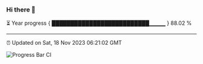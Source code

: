 ### Hi there 👋

⏳ Year progress { ██████████████████████████▁▁▁▁ } 88.02 %

---

⏰ Updated on Sat, 18 Nov 2023 06:21:02 GMT

![Progress Bar CI](https://github.com/ZhaoGui/ZhaoGui/workflows/Progress%20Bar%20CI/badge.svg)
